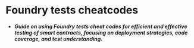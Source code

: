 # Foundry tests cheatcodes
- ***Guide on using Foundry tests cheat codes for efficient and effective testing of smart contracts, focusing on deployment strategies, code coverage, and test understanding.***

## 